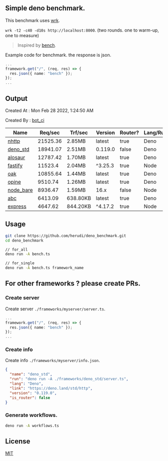 ## Simple deno benchmark.
This benchmark uses [wrk](https://github.com/wg/wrk).

`wrk -t2 -c40 -d10s http://localhost:8000`. (two rounds. one to warm-up, one to measure)

> Inspired by [bench](https://github.com/denosaurs/bench).

Example code for benchmark. the response is json.
```ts
...
framework.get("/", (req, res) => {
  res.json({ name: "bench" });
});
...
```

## Output
Created At : Mon Feb 28 2022, 1:24:50 AM

Created By : [bot_ci](https://github.com/herudi/deno_benchmarks/commits?author=github-actions%5Bbot%5D)

|Name|Req/sec|Trf/sec|Version|Router?|Lang/Runtime|
|----|----|----|----|----|----|
|[nhttp](https://github.com/nhttp/nhttp)|21525.36|2.85MB|latest|true|Deno|
|[deno_std](https://deno.land/std/http)|18941.07|2.51MB|0.119.0|false|Deno|
|[alosaur](https://github.com/alosaur/alosaur)|12787.42|1.70MB|latest|true|Deno|
|[fastify](https://github.com/fastify/fastify)|11523.4|2.04MB|^3.25.3|true|Node|
|[oak](https://github.com/oakserver/oak)|10855.64|1.44MB|latest|true|Deno|
|[opine](https://github.com/cmorten/opine)|9510.74|1.26MB|latest|true|Deno|
|[node_bare](https://nodejs.org)|8936.47|1.59MB|16.x|false|Node|
|[abc](https://deno.land/x/abc)|6413.09|638.80KB|latest|true|Deno|
|[express](https://github.com/expressjs/express)|4647.62|844.20KB|^4.17.2|true|Node|


## Usage
```bash
git clone https://github.com/herudi/deno_benchmark.git
cd deno_benchmark

// for_all
deno run -A bench.ts

// for_single
deno run -A bench.ts framework_name
```
## For other frameworks ? please create PRs.
### Create server
Create server `./frameworks/myserver/server.ts`.
```ts
...
framework.get("/", (req, res) => {
  res.json({ name: "bench" });
});
...
```
### Create info
Create info `./frameworks/myserver/info.json`.
```json
{
  "name": "deno_std",
  "run": "deno run -A ./frameworks/deno_std/server.ts",
  "lang": "Deno",
  "link": "https://deno.land/std/http",
  "version": "0.119.0",
  "is_router": false
}
```
### Generate workflows.
```bash
deno run -A workflows.ts
```
## License

[MIT](LICENSE)

